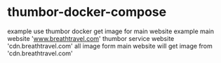 # thumbor-docker-compose

example use thumbor docker get image for main website example main website 'www.breathtravel.com' thumbor service website 'cdn.breathtravel.com' all image form main website will get image from 'cdn.breathtravel.com'
